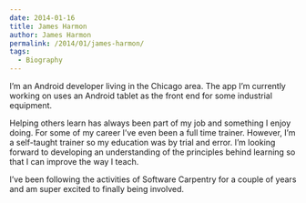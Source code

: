 ```yaml
---
date: 2014-01-16
title: James Harmon
author: James Harmon
permalink: /2014/01/james-harmon/
tags:
  - Biography
---
```

I&#8217;m an Android developer living in the Chicago area. The app I&#8217;m currently working on uses an Android tablet as the front end for some industrial equipment. 

Helping others learn has always been part of my job and something I enjoy doing. For some of my career I&#8217;ve even been a full time trainer. However, I&#8217;m a self-taught trainer so my education was by trial and error. I&#8217;m looking forward to developing an understanding of the principles behind learning so that I can improve the way I teach.

I&#8217;ve been following the activities of Software Carpentry for a couple of years and am super excited to finally being involved.
